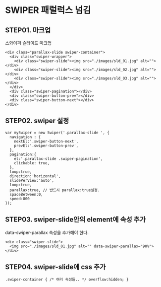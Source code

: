 # SWIPER 패럴럭스 넘김 


## STEP01. 마크업

스와이퍼 슬라이드 마크업 
```
<div class="parallax-slide swiper-container">
  <div class="swiper-wrapper">
    <div class="swiper-slide"><img src="./images/sld_01.jpg" alt=""></div>
    <div class="swiper-slide"><img src="./images/sld_02.jpg" alt=""></div>
    <div class="swiper-slide"><img src="./images/sld_03.jpg" alt=""></div>
  </div>
  <div class="swiper-pagination"></div>
  <div class="swiper-button-prev"></div>
  <div class="swiper-button-next"></div>
</div>

```

## STEP02. swiper 설정

```
var mySwiper = new Swiper('.parallax-slide ', {
  navigation : {
    nextEl:'.swiper-button-next',
    prevEl:'.swiper-button-prev',
  },
  pagination:{
    el:'.parallax-slide .swiper-pagination',
    clickable: true,
  },
  loop:true,
  direction:'horizontal',
  slidePerView:'auto',
  loop:true,
  parallax:true, // 반드시 parallax:true설정.
  spaceBetween:0,
  speed:800
});
```

## STEP03. swiper-slide안의 element에 속성 추가

data-swiper-parallax 속성을 추가해야 한다.
```
<div class="swiper-slide">
  <img src="./images/sld_01.jpg" alt="" data-swiper-parallax="90%">
</div>
```

## STEP04. swiper-slide에 css 추가

```
.swiper-container { /* 여러 속성들.. */ overflow:hidden; }
```



